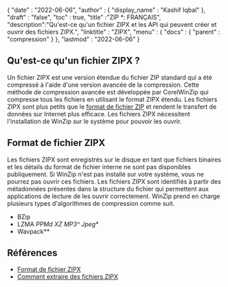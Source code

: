 {
  "date" : "2022-06-06",
  "author" : {
    "display_name" : "Kashif Iqbal"
},
  "draft" : "false",
  "toc" : true,
  "title" :"ZIP *: FRANÇAIS",
  "description":"Qu'est-ce qu'un fichier ZIPX et les API qui peuvent créer et ouvrir des fichiers ZIPX.",
  "linktitle" : "ZIPX",
  "menu" : {
    "docs" : {
      "parent" : "compression"
}
},
  "lastmod" : "2022-06-06"
}

## Qu'est-ce qu'un fichier ZIPX ?

Un fichier ZIPX est une version étendue du fichier ZIP standard qui a été compressé à l'aide d'une version avancée de la compression. Cette méthode de compression avancée est développée par CorelWinZip qui compresse tous les fichiers en utilisant le format ZIPX étendu. Les fichiers ZIPX sont plus petits que le [format de fichier ZIP](/fr/compression/zip/) et rendent le transfert de données sur Internet plus efficace. Les fichiers ZIPX nécessitent l'installation de WinZip sur le système pour pouvoir les ouvrir.

## Format de fichier ZIPX

Les fichiers ZIPX sont enregistrés sur le disque en tant que fichiers binaires et les détails du format de fichier interne ne sont pas disponibles publiquement. Si WinZip n'est pas installé sur votre système, vous ne pourrez pas ouvrir ces fichiers. Les fichiers ZIPX sont identifiés à partir des métadonnées présentes dans la structure du fichier qui permettent aux applications de lecture de les ouvrir correctement. WinZip prend en charge plusieurs types d'algorithmes de compression comme suit.

* BZip
* LZMA
*PPMd
*XZ*
*MP3^**
*Jpeg**
* Wavpack**

## Références

* [Format de fichier ZIPX](https://kb.corel.com/en/125951)
* [Comment extraire des fichiers ZIPX](https://answers.microsoft.com/en-us/windows/forum/all/i-want-to-extract-zipx-files/32827ca4-ceec-4faf-93d9-d9ecffb1fb41)

